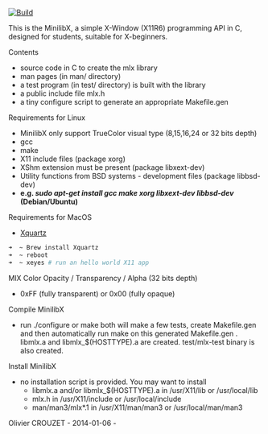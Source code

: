 [![Build](https://github.com/42Paris/minilibx-linux/actions/workflows/ci.yml/badge.svg)](https://github.com/42Paris/minilibx-linux/actions/workflows/ci.yml)

This is the MinilibX, a simple X-Window (X11R6) programming API
in C, designed for students, suitable for X-beginners.


Contents

 - source code in C to create the mlx library
 - man pages (in man/ directory)
 - a test program (in test/ directory) is built
   with the library
 - a public include file mlx.h
 - a tiny configure script to generate an appropriate Makefile.gen

Requirements for Linux

 - MinilibX only support TrueColor visual type (8,15,16,24 or 32 bits depth)
 - gcc
 - make
 - X11 include files (package xorg)
 - XShm extension must be present (package libxext-dev)
 - Utility functions from BSD systems - development files (package libbsd-dev)
 - **e.g. _sudo apt-get install gcc make xorg libxext-dev libbsd-dev_ (Debian/Ubuntu)**
 
Requirements for MacOS
 - [Xquartz](https://www.xquartz.org/)

```bash
➜  ~ Brew install Xquartz
➜  ~ reboot
➜  ~ xeyes # run an hello world X11 app
```

MlX Color Opacity / Transparency / Alpha (32 bits depth)
 - 0xFF (fully transparent) or 0x00 (fully opaque)

Compile MinilibX

 - run ./configure or make
   both will make a few tests, create Makefile.gen
   and then automatically run make on this generated Makefile.gen .
   libmlx.a and libmlx_$(HOSTTYPE).a are created.
   test/mlx-test binary is also created.


Install MinilibX

 - no installation script is provided. You may want to install
     - libmlx.a and/or libmlx_$(HOSTTYPE).a in /usr/X11/lib or /usr/local/lib
     - mlx.h in /usr/X11/include or /usr/local/include
     - man/man3/mlx*.1 in /usr/X11/man/man3 or /usr/local/man/man3


 Olivier CROUZET - 2014-01-06 - 

